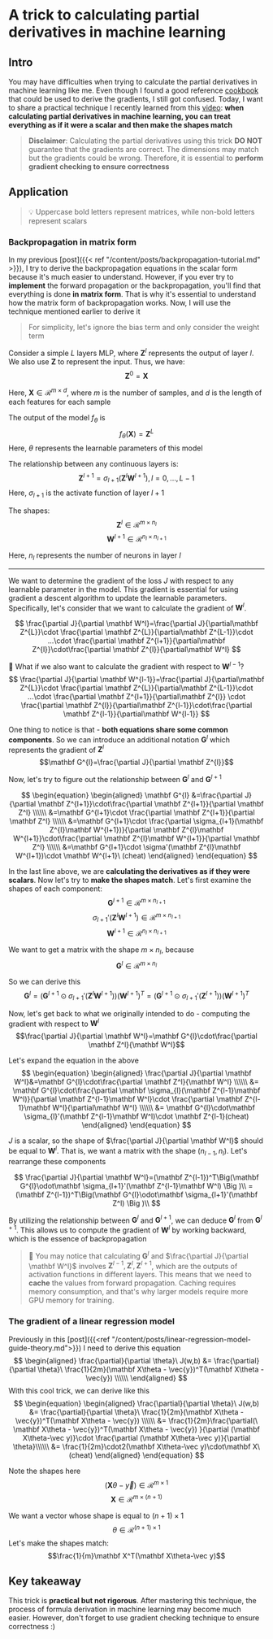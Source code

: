 # A trick to calculating partial derivatives in machine learning


## Intro
You may have difficulties when trying to calculate the partial derivatives in machine learning like me. Even though I found a good reference [cookbook](https://www.math.uwaterloo.ca/~hwolkowi/matrixcookbook.pdf) that could be used to derive the gradients, I still got confused. Today, I want to share a practical technique I recently learned from this [video](https://youtu.be/JLg1HkzDsKI): **when calculating partial derivatives in machine learning, you can treat everything **as if** it were a scalar and then make the shapes match**

> **Disclaimer**: Calculating the partial derivatives using this trick **DO NOT** guarantee that the gradients are correct. The dimensions may match but the gradients could be wrong. Therefore, it is essential to **perform gradient checking to ensure correctness**

## Application
> 💡 Uppercase bold letters represent matrices, while non-bold letters represent scalars

### Backpropagation in matrix form
In my previous [post]({{< ref "/content/posts/backpropagation-tutorial.md" >}}), I try to derive the backpropagation equations in the scalar form because it's much easier to understand. However, if you ever try to **implement** the forward propagation or the backpropagation, you'll find that everything is done **in matrix form**. That is why it's essential to understand how the matrix form of backpropagation works. Now, I will use the technique mentioned earlier to derive it


> For simplicity, let's ignore the bias term and only consider the weight term


Consider a simple $L$ layers MLP, where $\mathbf Z^l$ represents the output of layer $l$. We also use $\mathbf Z$ to represent the input. Thus, we have:
$$\mathbf Z^0=\mathbf X$$

Here, $\mathbf X\in\mathcal{R}^{m\times d}$, where $m$ is the number of samples, and $d$ is the length of each features for each sample

The output of the model $f_\theta$ is $$f_\theta(\mathbf X)=\mathbf Z^{L}$$
Here, $\theta$ represents the learnable parameters of this model

The relationship between any continuous layers is:
$$\mathbf Z^{l+1}=\sigma_{l+1}(\mathbf Z^l\mathbf W^{l+1}),l=0,...,L-1$$
Here, $\sigma_{l+1}$ is the activate function of layer $l+1$

The shapes:
$$\mathbf Z^l\in\mathcal{R}^{m\times n_l}$$
$$\mathbf W^{l+1} \in \mathcal R^{n_l\times n_{l+1}}$$

Here, $n_l$ represents the number of neurons in layer $l$

---

We want to determine the gradient of the loss $J$ with respect to any learnable parameter in the model. This gradient is essential for using gradient a descent algorithm to update the learnable parameters. Specifically, let's consider that we want to calculate the gradient of $\mathbf{W}^l$.

$$
\frac{\partial J}{\partial \mathbf W^l}=\frac{\partial J}{\partial\mathbf Z^{L}}\cdot \frac{\partial \mathbf Z^{L}}{\partial\mathbf Z^{L-1}}\cdot ...\cdot \frac{\partial \mathbf Z^{l+1}}{\partial\mathbf Z^{l}}\cdot\frac{\partial \mathbf Z^{l}}{\partial\mathbf W^l}
$$

🤔️ What if we also want to calculate the gradient with respect to $\mathbf W^{l-1}$?
$$
\frac{\partial J}{\partial \mathbf W^{l-1}}=\frac{\partial J}{\partial\mathbf Z^{L}}\cdot \frac{\partial \mathbf Z^{L}}{\partial\mathbf Z^{L-1}}\cdot ...\cdot \frac{\partial \mathbf Z^{l+1}}{\partial\mathbf Z^{l}} \cdot \frac{\partial \mathbf Z^{l}}{\partial\mathbf Z^{l-1}}\cdot\frac{\partial \mathbf Z^{l-1}}{\partial\mathbf W^{l-1}}
$$

One thing to notice is that - **both equations share some common components**. So we can introduce an additional notation $\mathbf G^l$ which represents the gradient of $\mathbf Z^l$
$$\mathbf G^{l}=\frac{\partial J}{\partial \mathbf Z^{l}}$$

Now, let's try to figure out the relationship between $\mathbf G^l$ and $\mathbf G^{l+1}$

$$
\begin{equation}
\begin{aligned}
\mathbf G^{l} &=\frac{\partial J}{\partial \mathbf Z^{l+1}}\cdot\frac{\partial \mathbf Z^{l+1}}{\partial \mathbf Z^l} \\\\\\
&=\mathbf G^{l+1}\cdot \frac{\partial \mathbf Z^{l+1}}{\partial \mathbf Z^l} \\\\\\
&=\mathbf G^{l+1}\cdot \frac{\partial \sigma_{l+1}(\mathbf Z^{l}\mathbf W^{l+1})}{\partial \mathbf Z^{l}\mathbf W^{l+1}}\cdot\frac{\partial \mathbf Z^{l}\mathbf W^{l+1}}{\partial \mathbf Z^l} \\\\\\
&=\mathbf G^{l+1}\cdot \sigma'(\mathbf Z^{l}\mathbf W^{l+1})\cdot \mathbf W^{l+1}\ (cheat)
\end{aligned}
\end{equation}
$$

In the last line above, we are **calculating the derivatives as if they were scalars**. Now let's try to **make the shapes match**. Let's first examine the shapes of each component:
$$\mathbf G^{l+1}\in\mathcal{R}^{m\times n_{l+1}}$$
$$\sigma_{l+1}'(\mathbf Z^{l}\mathbf W^{l+1})\in\mathcal{R}^{m\times n_{l+1}}$$
$$
\mathbf W^{l+1}\in\mathcal{R}^{n_l\times n_{l+1}}
$$

We want to get a matrix with the shape $m\times n_l$, because
$$\mathbf G^l\in\mathcal{R}^{m\times n_l}$$

So we can derive this
$$\mathbf G^{l}=\Big (\mathbf G^{l+1}\odot\sigma_{l+1}'(\mathbf Z^{l}\mathbf W^{l+1})\Big )(\mathbf{W}^{l+1})^T=\Big (\mathbf G^{l+1}\odot\sigma_{l+1}'(\mathbf Z^{l+1})\Big )(\mathbf{W}^{l+1})^T$$

Now, let's get back to what we originally intended to do - computing the gradient with respect to $\mathbf{W}^l$
$$\frac{\partial J}{\partial \mathbf W^l}=\mathbf G^{l}\cdot\frac{\partial \mathbf Z^l}{\mathbf W^l}$$

Let's expand the equation in the above
$$
\begin{equation}
\begin{aligned}
\frac{\partial J}{\partial \mathbf W^l}&=\mathbf G^{l}\cdot\frac{\partial \mathbf Z^l}{\mathbf W^l} \\\\\\
&= \mathbf G^{l}\cdot\frac{\partial \mathbf \sigma_{l}(\mathbf Z^{l-1}\mathbf W^l)}{\partial \mathbf Z^{l-1}\mathbf W^l}\cdot \frac{\partial \mathbf Z^{l-1}\mathbf W^l}{\partial\mathbf W^l} \\\\\\
&= \mathbf G^{l}\cdot\mathbf \sigma_{l}'(\mathbf Z^{l-1}\mathbf W^l)\cdot \mathbf Z^{l-1}(cheat)
\end{aligned} 
\end{equation}
$$

$J$ is a scalar, so the shape of $\frac{\partial J}{\partial \mathbf W^l}$ should be equal to $\mathbf W^l$. That is, we want a matrix with the shape $(n_{l-1}, n_{l})$. Let's rearrange these components

$$
\frac{\partial J}{\partial \mathbf W^l}=(\mathbf Z^{l-1})^T\Big(\mathbf G^{l}\odot\mathbf \sigma_{l+1}'(\mathbf Z^{l-1}\mathbf W^l) \Big )\\
=(\mathbf Z^{l-1})^T\Big(\mathbf G^{l}\odot\mathbf \sigma_{l+1}'(\mathbf Z^l) \Big )\\
$$

By utilizing the relationship between $\mathbf{G}^l$ and $\mathbf{G}^{l+1}$, we can deduce $\mathbf{G}^l$ from $\mathbf{G}^{l+1}$. This allows us to compute the gradient of $\mathbf{W}^l$ by working backward, which is the essence of backpropagation

> 🤔️ You may notice that calculating $\mathbf G^l$ and $\frac{\partial J}{\partial \mathbf W^l}$ involves $\mathbf Z^{l-1}, \mathbf Z^{l}, \mathbf Z^{l+1}$, which are the outputs of activation functions in different layers. This means that we need to **cache** the values from forward propagation. Caching requires memory consumption, and that's why larger models require more GPU memory for training.

### The gradient of a linear regression model
Previously in this [post]({{<ref "/content/posts/linear-regression-model-guide-theory.md">}}) I need to derive this equation
$$
\begin{aligned} 
\frac{\partial}{\partial \theta}\ J(w,b) 
&= \frac{\partial}{\partial \theta}\ \frac{1}{2m}(\mathbf X\theta - \vec{y})^T(\mathbf X\theta - \vec{y}) \\\\\\
\end{aligned} 
$$
With this cool trick, we can derive like this
$$
\begin{equation}
\begin{aligned} 
\frac{\partial}{\partial \theta}\ J(w,b) 
&= \frac{\partial}{\partial \theta}\ \frac{1}{2m}(\mathbf X\theta - \vec{y})^T(\mathbf X\theta - \vec{y}) \\\\\\
&= \frac{1}{2m}\frac{\partial(\ \mathbf X\theta - \vec{y})^T(\mathbf X\theta - \vec{y}) }{\partial (\mathbf X\theta-\vec y)}\cdot \frac{\partial (\mathbf X\theta-\vec y)}{\partial \theta}\\\\\\
&= \frac{1}{2m}\cdot2(\mathbf X\theta-\vec y)\cdot\mathbf X\ (cheat)
\end{aligned} 
\end{equation}
$$

Note the shapes here
$$(\mathbf X\theta-\vec y)\in\mathcal{R}^{m\times 1}$$
$$\mathbf X\in\mathcal{R}^{m\times(n+1)}$$

We want a vector whose shape is equal to $(n+1)\times 1$
$$\theta\in\mathcal{R}^{(n+1)\times 1}$$
Let's make the shapes match:
$$\frac{1}{m}\mathbf X^T(\mathbf X\theta-\vec y)$$

## Key takeaway
This trick is **practical but not rigorous**. After mastering this technique, the process of formula derivation in machine learning may become much easier. However, don't forget to use gradient checking technique to ensure correctness :)


